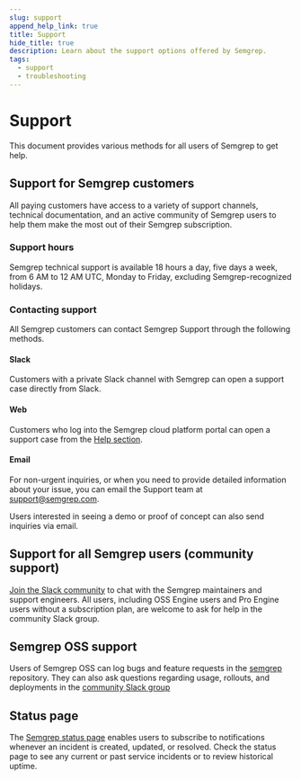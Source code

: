 ```yaml
---
slug: support
append_help_link: true
title: Support
hide_title: true
description: Learn about the support options offered by Semgrep.
tags:
  - support
  - troubleshooting
---
```


# Support

This document provides various methods for all users of Semgrep to get help.

## Support for Semgrep customers

All paying customers have access to a variety of support channels, technical
documentation, and an active community of Semgrep users to help them make the
most out of their Semgrep subscription.

### Support hours

Semgrep technical support is available 18 hours a day, five days a week, from 6
AM to 12 AM UTC, Monday to Friday, excluding Semgrep-recognized holidays.

### Contacting support

All Semgrep customers can contact Semgrep Support through the following methods.

#### Slack

Customers with a private Slack channel with Semgrep can open a support case
directly from Slack. 

#### Web

Customers who log into the Semgrep cloud platform portal can open a support case
from the [Help section](https://semgrep.dev/orgs/-/support). 

#### Email

For non-urgent inquiries, or when you need to provide detailed information about
your issue, you can email the Support team at
[support@semgrep.com](mailto:support@semgrep.com).

Users interested in seeing a demo or proof of concept can also send inquiries
via email.

## Support for all Semgrep users (community support)

[Join the Slack community](https://go.semgrep.dev/slack) to chat with the
Semgrep maintainers and support engineers. All users, including OSS Engine users
and Pro Engine users without a subscription plan, are welcome to ask for help in
the community Slack group.

## Semgrep OSS support

Users of Semgrep OSS can log bugs and feature requests in the
[semgrep](https://github.com/semgrep/semgrep/issues) repository. They can also
ask questions regarding usage, rollouts, and deployments in the [community Slack
group](https://go.semgrep.dev/slack)

## Status page

The [Semgrep status page](https://status.semgrep.dev/) enables users to
subscribe to notifications whenever an incident is created, updated, or
resolved. Check the status page to see any current or past service incidents or
to review historical uptime.
